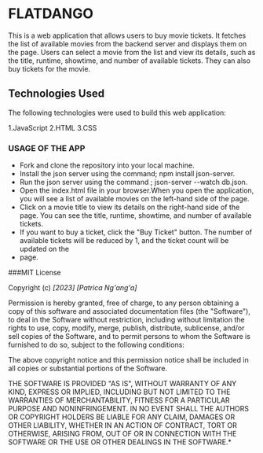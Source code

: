 # **FLATDANGO**
This is a web application that allows users to buy movie tickets. It fetches the list of available movies from the backend server and displays them on the page. Users can select a movie from the list and view its details, such as the title, runtime, showtime, and number of available tickets. They can also buy tickets for the movie.

## Technologies Used
The following technologies were used to build this web application:

1.JavaScript
2.HTML
3.CSS


### **USAGE OF THE APP**
- Fork and clone the repository into your local machine.
- Install the json server using  the command; npm install json-server.
- Run the json server using the command ; json-server --watch db.json.
- Open the index.html file in your browser.When you open the application, you will see a list of available movies on the left-hand side of the page.
- Click on a movie title to view its details on the right-hand side of the page. You can see the title, runtime, showtime, and number of available tickets.
- If you want to buy a ticket, click the "Buy Ticket" button. The number of available tickets will be reduced by 1, and the ticket count will be updated on the
- page.


###MIT License

Copyright (c) *[2023]* *[Patrica Ng'ang'a]*

Permission is hereby granted, free of charge, to any person obtaining a copy
of this software and associated documentation files (the "Software"), to deal
in the Software without restriction, including without limitation the rights
to use, copy, modify, merge, publish, distribute, sublicense, and/or sell
copies of the Software, and to permit persons to whom the Software is
furnished to do so, subject to the following conditions:

The above copyright notice and this permission notice shall be included in all
copies or substantial portions of the Software.

THE SOFTWARE IS PROVIDED "AS IS", WITHOUT WARRANTY OF ANY KIND, EXPRESS OR
IMPLIED, INCLUDING BUT NOT LIMITED TO THE WARRANTIES OF MERCHANTABILITY,
FITNESS FOR A PARTICULAR PURPOSE AND NONINFRINGEMENT. IN NO EVENT SHALL THE
AUTHORS OR COPYRIGHT HOLDERS BE LIABLE FOR ANY CLAIM, DAMAGES OR OTHER
LIABILITY, WHETHER IN AN ACTION OF CONTRACT, TORT OR OTHERWISE, ARISING FROM,
OUT OF OR IN CONNECTION WITH THE SOFTWARE OR THE USE OR OTHER DEALINGS IN THE
SOFTWARE.*